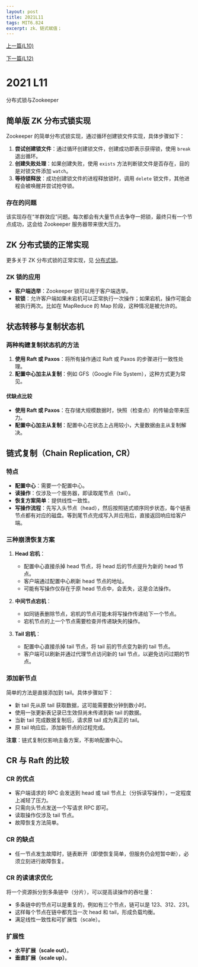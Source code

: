 ```yaml
---
layout: post
title: 2021L11
tags: MIT6.824
excerpt: zk、链式赋值；
---
```


[上一篇(L10)](https://acceleratorssr.github.io/2024/07/26/6.824L10.html)

[下一篇(L12)]()


# 2021 L11

分布式锁与Zookeeper

## 简单版 ZK 分布式锁实现

Zookeeper 的简单分布式锁实现，通过循环创建锁文件实现，具体步骤如下：

1. **尝试创建锁文件**：通过循环创建锁文件，创建成功即表示获得锁，使用 `break` 退出循环。
2. **创建失败处理**：如果创建失败，使用 `exists` 方法判断锁文件是否存在，目的是对锁文件添加 `watch`。
3. **等待锁释放**：成功创建锁文件的进程释放锁时，调用 `delete` 锁文件，其他进程会被唤醒并尝试抢夺锁。

### 存在的问题

该实现存在“羊群效应”问题。每次都会有大量节点去争夺一把锁，最终只有一个节点成功，这会给 Zookeeper 服务器带来很大压力。

## ZK 分布式锁的正常实现

更多关于 ZK 分布式锁的正常实现，见 [分布式锁](https://acceleratorssr.github.io/2024/08/13/distributedLocking.html)。

### ZK 锁的应用

- **客户端选举**：Zookeeper 锁可以用于客户端选举。
- **软锁**：允许客户端如果未宕机可以正常执行一次操作；如果宕机，操作可能会被执行两次。比如在 MapReduce 的 Map 阶段，这种情况是被允许的。

## 状态转移与复制状态机

### 两种构建复制状态机的方法

1. **使用 Raft 或 Paxos**：将所有操作通过 Raft 或 Paxos 的步骤进行一致性处理。
2. **配置中心加主从复制**：例如 GFS（Google File System），这种方式更为常见。

#### 优缺点比较

- **使用 Raft 或 Paxos**：在存储大规模数据时，快照（检查点）的传输会带来压力。
- **配置中心加主从复制**：配置中心在状态上占用较小，大量数据由主从复制解决。

## 链式复制（Chain Replication, CR）

### 特点

- **配置中心**：需要一个配置中心。
- **读操作**：仅涉及一个服务器，即读取尾节点（tail）。
- **恢复方案简单**：提供线性一致性。
- **写操作流程**：先写入头节点（head），然后按照链式顺序同步状态，每个链表节点都有对应的磁盘。等到尾节点完成写入并应用后，直接返回响应给客户端。

### 三种崩溃恢复方案

1. **Head 宕机**：
   - 配置中心直接杀掉 head 节点，将 head 后的节点提升为新的 head 节点。
   - 客户端通过配置中心刷新 head 节点的地址。
   - 可能有写操作仅存在于原 head 节点中，会丢失，这是合法操作。

2. **中间节点宕机**：
   - 如同链表删除节点，宕机的节点可能未将写操作传递给下一个节点。
   - 宕机节点的上一个节点需要检查并传递缺失的操作。

3. **Tail 宕机**：
   - 配置中心直接杀掉 tail 节点，将 tail 前的节点变为新的 tail 节点。
   - 客户端可以刷新并通过代理节点访问新的 tail 节点，以避免访问过期的节点。

### 添加新节点

简单的方法是直接添加到 tail。具体步骤如下：

- 新 tail 先从原 tail 获取数据，这可能需要数分钟到数小时。
- 使用一张更新表记录已生效但尚未传递到新 tail 的数据。
- 当新 tail 完成数据复制后，请求原 tail 成为真正的 tail。
- 原 tail 响应后，添加新节点的过程完成。

**注意**：链式复制仅影响主备方案，不影响配置中心。

## CR 与 Raft 的比较

### CR 的优点

- 客户端请求的 RPC 会发送到 head 或 tail 节点上（分拆读写操作），一定程度上减轻了压力。
- 只需向头节点发送一个写请求 RPC 即可。
- 读取操作仅涉及 tail 节点。
- 故障恢复方法简单。

### CR 的缺点

- 任一节点发生故障时，链表断开（即使恢复简单，但服务仍会短暂中断），必须立刻进行故障恢复。

### CR 的读请求优化

将一个资源拆分到多条链中（分片），可以提高读操作的吞吐量：

- 多条链中的节点可以是重复的，例如有三个节点，链可以是 123、312、231。
- 这样每个节点在链中都充当一次 head 和 tail，形成负载均衡。
- 满足线性一致性和可扩展性（scale）。

### 扩展性

- **水平扩展（scale out）**。
- **垂直扩展（scale up）**。